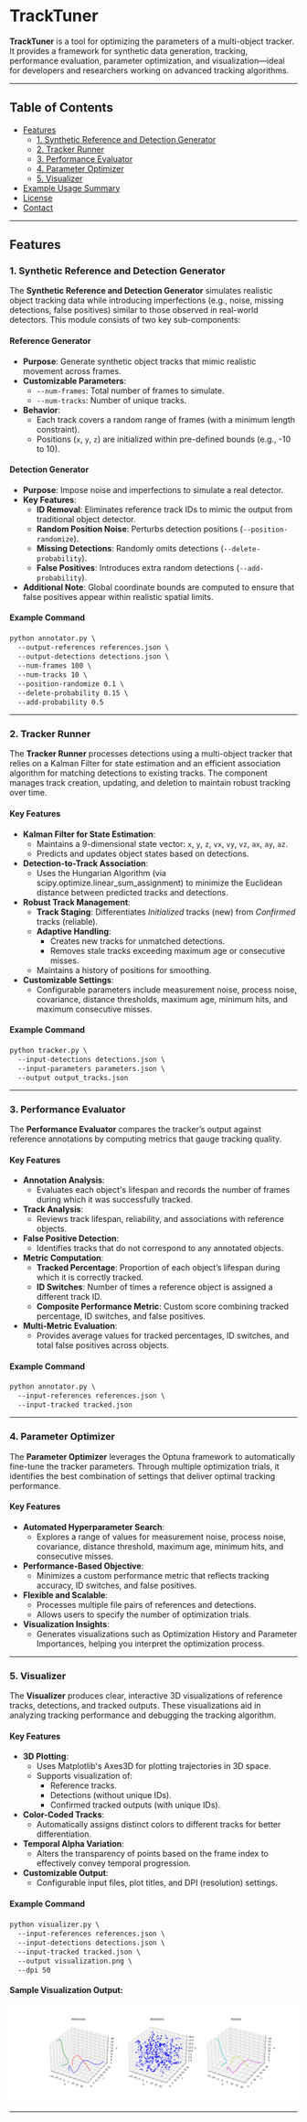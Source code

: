 # TrackTuner

**TrackTuner** is a tool for optimizing the parameters of a multi-object tracker. It provides a framework for synthetic data generation, tracking, performance evaluation, parameter optimization, and visualization—ideal for developers and researchers working on advanced tracking algorithms.

---

## Table of Contents

- [Features](#features)
  - [1. Synthetic Reference and Detection Generator](#1-synthetic-reference-and-detection-generator)
  - [2. Tracker Runner](#2-tracker-runner)
  - [3. Performance Evaluator](#3-performance-evaluator)
  - [4. Parameter Optimizer](#4-parameter-optimizer)
  - [5. Visualizer](#5-visualizer)
- [Example Usage Summary](#example-usage-summary)
- [License](#license)
- [Contact](#contact)

---

## Features

### 1. Synthetic Reference and Detection Generator

The **Synthetic Reference and Detection Generator** simulates realistic object tracking data while introducing imperfections (e.g., noise, missing detections, false positives) similar to those observed in real-world detectors. This module consists of two key sub-components:

#### Reference Generator
- **Purpose**: Generate synthetic object tracks that mimic realistic movement across frames.
- **Customizable Parameters**:
  - `--num-frames`: Total number of frames to simulate.
  - `--num-tracks`: Number of unique tracks.
- **Behavior**:
  - Each track covers a random range of frames (with a minimum length constraint).
  - Positions (`x`, `y`, `z`) are initialized within pre-defined bounds (e.g., -10 to 10).

#### Detection Generator
- **Purpose**: Impose noise and imperfections to simulate a real detector.
- **Key Features**:
  - **ID Removal**: Eliminates reference track IDs to mimic the output from traditional object detector.
  - **Random Position Noise**: Perturbs detection positions (`--position-randomize`).
  - **Missing Detections**: Randomly omits detections (`--delete-probability`).
  - **False Positives**: Introduces extra random detections (`--add-probability`).
- **Additional Note**: Global coordinate bounds are computed to ensure that false positives appear within realistic spatial limits.

#### Example Command
```
python annotator.py \
  --output-references references.json \
  --output-detections detections.json \
  --num-frames 100 \
  --num-tracks 10 \
  --position-randomize 0.1 \
  --delete-probability 0.15 \
  --add-probability 0.5
```

---

### 2. Tracker Runner

The **Tracker Runner** processes detections using a multi-object tracker that relies on a Kalman Filter for state estimation and an efficient association algorithm for matching detections to existing tracks. The component manages track creation, updating, and deletion to maintain robust tracking over time.

#### Key Features
- **Kalman Filter for State Estimation**:
  - Maintains a 9-dimensional state vector: `x`, `y`, `z`, `vx`, `vy`, `vz`, `ax`, `ay`, `az`.
  - Predicts and updates object states based on detections.
- **Detection-to-Track Association**:
  - Uses the Hungarian Algorithm (via scipy.optimize.linear_sum_assignment) to minimize the Euclidean distance between predicted tracks and detections.
- **Robust Track Management**:
  - **Track Staging**: Differentiates *Initialized* tracks (new) from *Confirmed* tracks (reliable).
  - **Adaptive Handling**:
    - Creates new tracks for unmatched detections.
    - Removes stale tracks exceeding maximum age or consecutive misses.
  - Maintains a history of positions for smoothing.
- **Customizable Settings**:
  - Configurable parameters include measurement noise, process noise, covariance, distance thresholds, maximum age, minimum hits, and maximum consecutive misses.

#### Example Command
```
python tracker.py \
  --input-detections detections.json \
  --input-parameters parameters.json \
  --output output_tracks.json
```

---

### 3. Performance Evaluator

The **Performance Evaluator** compares the tracker’s output against reference annotations by computing metrics that gauge tracking quality.

#### Key Features
- **Annotation Analysis**:
  - Evaluates each object's lifespan and records the number of frames during which it was successfully tracked.
- **Track Analysis**:
  - Reviews track lifespan, reliability, and associations with reference objects.
- **False Positive Detection**:
  - Identifies tracks that do not correspond to any annotated objects.
- **Metric Computation**:
  - **Tracked Percentage**: Proportion of each object’s lifespan during which it is correctly tracked.
  - **ID Switches**: Number of times a reference object is assigned a different track ID.
  - **Composite Performance Metric**: Custom score combining tracked percentage, ID switches, and false positives.
- **Multi-Metric Evaluation**:
  - Provides average values for tracked percentages, ID switches, and total false positives across objects.

#### Example Command
```
python annotator.py \
  --input-references references.json \
  --input-tracked tracked.json
```

---

### 4. Parameter Optimizer

The **Parameter Optimizer** leverages the Optuna framework to automatically fine-tune the tracker parameters. Through multiple optimization trials, it identifies the best combination of settings that deliver optimal tracking performance.

#### Key Features
- **Automated Hyperparameter Search**:
  - Explores a range of values for measurement noise, process noise, covariance, distance threshold, maximum age, minimum hits, and consecutive misses.
- **Performance-Based Objective**:
  - Minimizes a custom performance metric that reflects tracking accuracy, ID switches, and false positives.
- **Flexible and Scalable**:
  - Processes multiple file pairs of references and detections.
  - Allows users to specify the number of optimization trials.
- **Visualization Insights**:
  - Generates visualizations such as Optimization History and Parameter Importances, helping you interpret the optimization process.

---

### 5. Visualizer

The **Visualizer** produces clear, interactive 3D visualizations of reference tracks, detections, and tracked outputs. These visualizations aid in analyzing tracking performance and debugging the tracking algorithm.

#### Key Features
- **3D Plotting**:
  - Uses Matplotlib's Axes3D for plotting trajectories in 3D space.
  - Supports visualization of:
    - Reference tracks.
    - Detections (without unique IDs).
    - Confirmed tracked outputs (with unique IDs).
- **Color-Coded Tracks**:
  - Automatically assigns distinct colors to different tracks for better differentiation.
- **Temporal Alpha Variation**:
  - Alters the transparency of points based on the frame index to effectively convey temporal progression.
- **Customizable Output**:
  - Configurable input files, plot titles, and DPI (resolution) settings.

#### Example Command
```
python visualizer.py \
  --input-references references.json \
  --input-detections detections.json \
  --input-tracked tracked.json \
  --output visualization.png \
  --dpi 50
```

#### Sample Visualization Output:

![Visualizer Example](media/comparison.png)

---